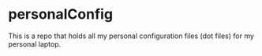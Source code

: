 # personalConfig
This is a repo that holds all my personal configuration files (dot files) for my personal laptop.
